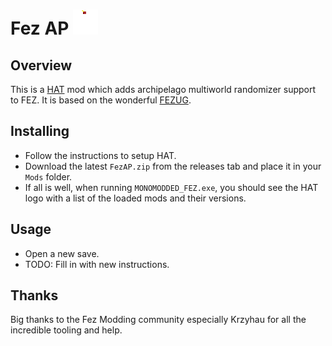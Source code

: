 # Fez AP ![thumbnail](icon.png)

## Overview

This is a [HAT](https://github.com/FEZModding/HAT) mod which adds archipelago multiworld randomizer support to FEZ. It is based on the wonderful [FEZUG](https://github.com/FEZModding/FEZUG).

## Installing

- Follow the instructions to setup HAT.
- Download the latest `FezAP.zip` from the releases tab and place it in your `Mods` folder.
- If all is well, when running `MONOMODDED_FEZ.exe`, you should see the HAT logo with a list of the loaded mods and their versions.

## Usage

- Open a new save.
- TODO: Fill in with new instructions.

## Thanks

Big thanks to the Fez Modding community especially Krzyhau for all the incredible tooling and help.
